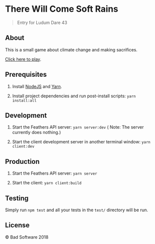 # There Will Come Soft Rains

> Entry for Ludum Dare 43

## About


This is a small game about climate change and making sacrifices.

[Click here to play](https://tinyurl.com/43softrains).


## Prerequisites

1. Install [NodeJS](https://nodejs.org/) and [Yarn](https://yarnpkg.com/).

2. Install project dependencies and run post-install scripts: `yarn install:all`


## Development

1. Start the Feathers API server: `yarn server:dev` ( Note: The server currently does nothing.)

2. Start the client development server in another terminal window: `yarn client:dev`


## Production

1. Start the Feathers API server: `yarn server`

2. Start the client: `yarn client:build`


## Testing

Simply run `npm test` and all your tests in the `test/` directory will be run.


## License

© Bad Software 2018
